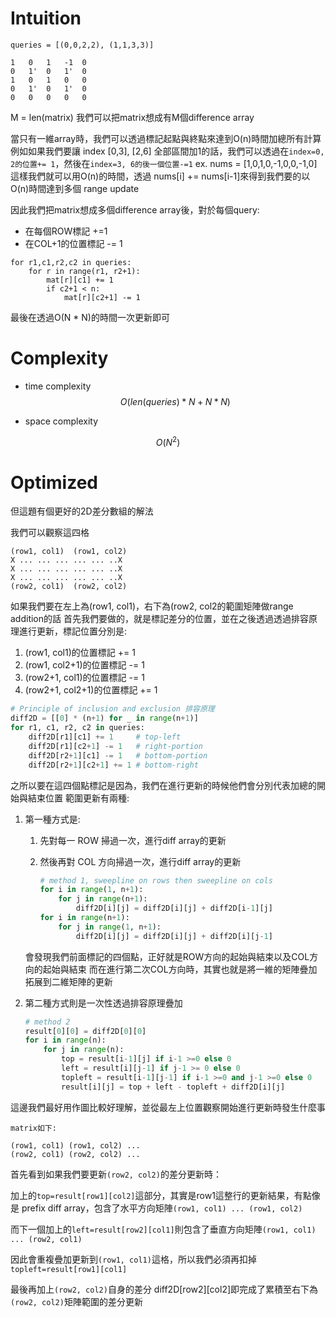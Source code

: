 # Intuition

```
queries = [(0,0,2,2), (1,1,3,3)]

1   0   1   -1  0
0   1'  0   1'  0
1   0   1   0   0
0   1'  0   1'  0
0   0   0   0   0
```

M = len(matrix)
我們可以把matrix想成有M個difference array

當只有一維array時，我們可以透過標記起點與終點來達到O(n)時間加總所有計算
例如如果我們要讓 index [0,3], [2,6] 全部區間加1的話，我們可以透過在`index=0, 2的位置+= 1`，然後在`index=3, 6的後一個位置-=1`
ex. nums = [1,0,1,0,-1,0,0,-1,0]
這樣我們就可以用O(n)的時間，透過 nums[i] += nums[i-1]來得到我們要的以O(n)時間達到多個 range update

因此我們把matrix想成多個difference array後，對於每個query:
- 在每個ROW標記 +=1
- 在COL+1的位置標記 -= 1

```
for r1,c1,r2,c2 in queries:
    for r in range(r1, r2+1):
        mat[r][c1] += 1
        if c2+1 < n:
            mat[r][c2+1] -= 1
```

最後在透過O(N * N)的時間一次更新即可

# Complexity

- time complexity
$$O(len(queries) * N + N*N)$$

- space complexity

$$O(N^2)$$

# Optimized

但這題有個更好的2D差分數組的解法

我們可以觀察這四格

```
(row1, col1)  (row1, col2)
X ... ... ... ... ... ..X
X ... ... ... ... ... ..X
X ... ... ... ... ... ..X
(row2, col1)  (row2, col2)
```
如果我們要在左上為(row1, col1)，右下為(row2, col2的範圍矩陣做range addition的話
首先我們要做的，就是標記差分的位置，並在之後透過透過排容原理進行更新，標記位置分別是:
1. (row1, col1)的位置標記 += 1
2. (row1, col2+1)的位置標記 -= 1
3. (row2+1, col1)的位置標記 -= 1
4. (row2+1, col2+1)的位置標記 += 1

```py
# Principle of inclusion and exclusion 排容原理
diff2D = [[0] * (n+1) for _ in range(n+1)]
for r1, c1, r2, c2 in queries:
    diff2D[r1][c1] += 1     # top-left
    diff2D[r1][c2+1] -= 1   # right-portion
    diff2D[r2+1][c1] -= 1   # bottom-portion
    diff2D[r2+1][c2+1] += 1 # bottom-right
```

之所以要在這四個點標記是因為，我們在進行更新的時候他們會分別代表加總的開始與結束位置
範圍更新有兩種:
1. 第一種方式是:
   1. 先對每一 ROW 掃過一次，進行diff array的更新
   2. 然後再對 COL 方向掃過一次，進行diff array的更新

        ```py
        # method 1, sweepline on rows then sweepline on cols
        for i in range(1, n+1):
            for j in range(n+1):
                diff2D[i][j] = diff2D[i][j] + diff2D[i-1][j]
        for i in range(n+1):
            for j in range(1, n+1):
                diff2D[i][j] = diff2D[i][j] + diff2D[i][j-1]
        ```
    會發現我們前面標記的四個點，正好就是ROW方向的起始與結束以及COL方向的起始與結束
    而在進行第二次COL方向時，其實也就是將一維的矩陣疊加拓展到二維矩陣的更新

2. 第二種方式則是一次性透過排容原理疊加

    ```py
    # method 2
    result[0][0] = diff2D[0][0]
    for i in range(n):
        for j in range(n):
            top = result[i-1][j] if i-1 >=0 else 0
            left = result[i][j-1] if j-1 >= 0 else 0
            topleft = result[i-1][j-1] if i-1 >=0 and j-1 >=0 else 0
            result[i][j] = top + left - topleft + diff2D[i][j]
    ```

這邊我們最好用作圖比較好理解，並從最左上位置觀察開始進行更新時發生什麼事

```
matrix如下:

(row1, col1) (row1, col2) ...
(row2, col1) (row2, col2) ...
```
首先看到如果我們要更新`(row2, col2)`的差分更新時：

加上的`top=result[row1][col2]`這部分，其實是row1這整行的更新結果，有點像是 prefix diff array，包含了水平方向矩陣`(row1, col1) ... (row1, col2)`

而下一個加上的`left=result[row2][col1]`則包含了垂直方向矩陣`(row1, col1) ... (row2, col1)`

因此會重複疊加更新到`(row1, col1)`這格，所以我們必須再扣掉`topleft=result[row1][col1]`

最後再加上`(row2, col2)`自身的差分 diff2D[row2][col2]即完成了累積至右下為`(row2, col2)`矩陣範圍的差分更新